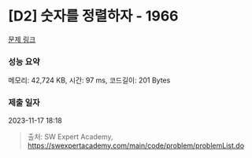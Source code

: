 # [D2] 숫자를 정렬하자 - 1966 

[문제 링크](https://swexpertacademy.com/main/code/problem/problemDetail.do?contestProbId=AV5PrmyKAWEDFAUq) 

### 성능 요약

메모리: 42,724 KB, 시간: 97 ms, 코드길이: 201 Bytes

### 제출 일자

2023-11-17 18:18



> 출처: SW Expert Academy, https://swexpertacademy.com/main/code/problem/problemList.do